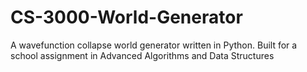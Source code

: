 # CS-3000-World-Generator
A wavefunction collapse world generator written in Python. Built for a school assignment in Advanced Algorithms and Data Structures
